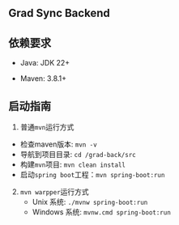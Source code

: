 ## Grad Sync Backend

## 依赖要求

- Java: JDK 22+

- Maven: 3.8.1+

## 启动指南

1.  普通`mvn`运行方式
   - 检查maven版本: `mvn -v`
   - 导航到项目目录: `cd /grad-back/src`
   - 构建`mvn`项目: `mvn clean install`
   - 启动`spring boot`工程：`mvn spring-boot:run`

2. `mvn warpper`运行方式
   - Unix 系统:  `./mvnw spring-boot:run` 
   - Windows 系统: `mvnw.cmd spring-boot:run`




